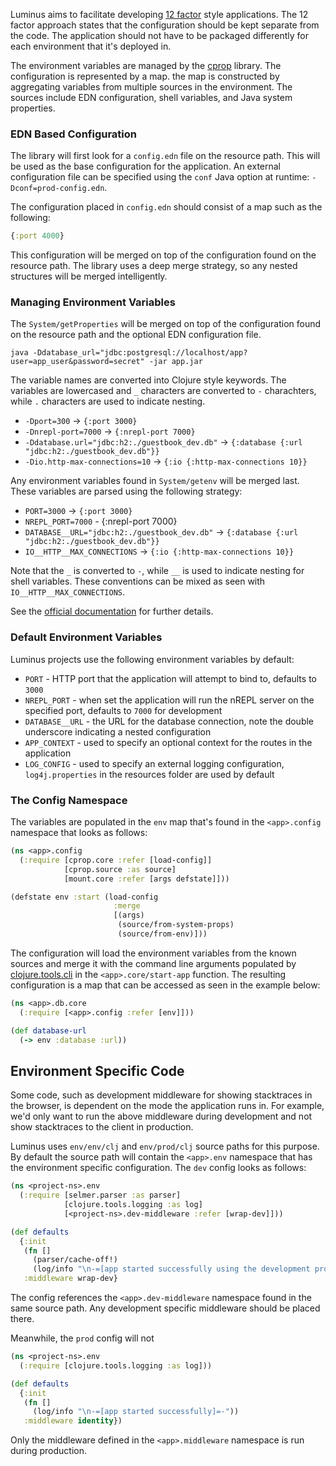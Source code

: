 Luminus aims to facilitate developing [12 factor](http://12factor.net/) style applications.
The 12 factor approach states that the configuration should be kept separate from the code. The application
should not have to be packaged differently for each environment that it's deployed in.

The environment variables are managed by the [cprop](https://github.com/tolitius/cprop) library.
The configuration is represented by a map. the map is constructed by aggregating variables from
multiple sources in the environment. The sources include EDN configuration, shell variables,
and Java system properties.

### EDN Based Configuration

The library will first look for a `config.edn` file on the resource path. This will be used as the
base configuration for the application. An external configuration file can be specified using the
`conf` Java option at runtime: `-Dconf=prod-config.edn`.

The configuration placed in `config.edn` should consist of a map such as the following:

```clojure
{:port 4000}
```

This configuration will be merged on top of the configuration found on the resource path.
The library uses a deep merge strategy, so any nested structures will be merged intelligently.

### Managing Environment Variables

The `System/getProperties` will be merged on top of the configuration found on the resource path and
the optional EDN configuration file.

```
java -Ddatabase_url="jdbc:postgresql://localhost/app?user=app_user&password=secret" -jar app.jar
```

The variable names are converted into Clojure style keywords. The variables are lowercased and `_`
characters are converted to `-` charachters, while `.` characters are used to indicate nesting.

* `-Dport=300` -> `{:port 3000}`
* `-Dnrepl-port=7000` -> `{:nrepl-port 7000}`
* `-Ddatabase.url="jdbc:h2:./guestbook_dev.db"` -> `{:database {:url "jdbc:h2:./guestbook_dev.db"}}`
* `-Dio.http-max-connections=10` -> `{:io {:http-max-connections 10}}`

Any environment variables found in `System/getenv` will be merged last. These variables are parsed using the
following strategy:

* `PORT=3000` -> `{:port 3000}`
* `NREPL_PORT=7000` - {:nrepl-port 7000}
* `DATABASE__URL="jdbc:h2:./guestbook_dev.db"` -> `{:database {:url "jdbc:h2:./guestbook_dev.db"}}`
* `IO__HTTP__MAX_CONNECTIONS` -> `{:io {:http-max-connections 10}}`

Note that the `_` is converted to `-`, while `__` is used to indicate nesting for shell variables. These
conventions can be mixed as seen with `IO__HTTP__MAX_CONNECTIONS`.

See the [official documentation](https://github.com/tolitius/cprop) for further details.

### Default Environment Variables

Luminus projects use the following environment variables by default:

* `PORT` - HTTP port that the application will attempt to bind to, defaults to `3000`
* `NREPL_PORT` - when set the application will run the nREPL server on the specified port, defaults to `7000` for development
* `DATABASE__URL` - the URL for the database connection, note the double underscore indicating a nested configuration
* `APP_CONTEXT` - used to specify an optional context for the routes in the application
* `LOG_CONFIG` - used to specify an external logging configuration, `log4j.properties` in the resources folder are used by default

### The Config Namespace

The variables are populated in the `env` map that's found in the `<app>.config` namespace that looks as follows:

```clojure
(ns <app>.config
  (:require [cprop.core :refer [load-config]]
            [cprop.source :as source]
            [mount.core :refer [args defstate]]))

(defstate env :start (load-config
                       :merge
                       [(args)
                        (source/from-system-props)
                        (source/from-env)]))
```

The configuration will load the environment variables from the known sources and merge it with the
command line arguments populated by [clojure.tools.cli](https://github.com/clojure/tools.cli) in the
`<app>.core/start-app` function. The resulting configuration is a map that can be accessed
as seen in the example below:

```clojure
(ns <app>.db.core
  (:require [<app>.config :refer [env]]))

(def database-url
  (-> env :database :url))
```

## Environment Specific Code

Some code, such as development middleware for showing stacktraces in the browser, is dependent on the mode the application
runs in. For example, we'd only want to run the above middleware during development and not show stacktraces to the client
in production.

Luminus uses `env/env/clj` and `env/prod/clj` source paths for this purpose. By default the source path will contain the
`<app>.env` namespace that has the environment specific configuration. The `dev` config looks as follows:

```clojure
(ns <project-ns>.env
  (:require [selmer.parser :as parser]
            [clojure.tools.logging :as log]
            [<project-ns>.dev-middleware :refer [wrap-dev]]))

(def defaults
  {:init
   (fn []
     (parser/cache-off!)
     (log/info "\n-=[app started successfully using the development profile]=-"))
   :middleware wrap-dev}
```

The config references the `<app>.dev-middleware` namespace found in the same source path. Any development specific middleware
should be placed there.

Meanwhile, the `prod` config will not 
 
```clojure
(ns <project-ns>.env
  (:require [clojure.tools.logging :as log]))

(def defaults
  {:init
   (fn []
     (log/info "\n-=[app started successfully]=-"))
   :middleware identity})
```

Only the middleware defined in the `<app>.middleware` namespace is run during production.
